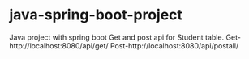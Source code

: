 # java-spring-boot-project
Java project with spring boot
Get and post api for Student table.
Get-http://localhost:8080/api/get/
Post-http://localhost:8080/api/postall/

